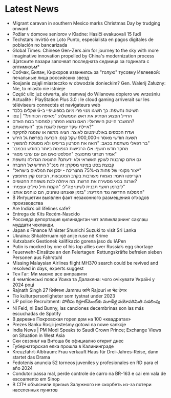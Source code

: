 # Latest News
-  Migrant caravan in southern Mexico marks Christmas Day by trudging onward
-  Požiar v domove seniorov v Kladne: Hasiči evakuovali 15 ľudí
-  Techstars invirtió en Loto Punto, especialista en pagos digitales de población no bancarizada
-  Global Times: Chinese Gen-Zers aim for journey to the sky with more imaginative innovation propelled by China's modernization process
-  Щатските пазари започват последната седмица за годината с оптимизъм*
-  Собчак, Билан, Киркоров извинилсь за "голую" тусовку Ивлеевой: печальные лица российских звезд
-  Rosjanie zajęli miasteczko w obwodzie donieckim? Gen. Walerij Załużny: Nie, to miasto nie istnieje
-  Część ulic już otwarta, ale tramwaj do Wilanowa dopiero we wrześniu
-  Actualité : PlayStation Plus 3.0 : le cloud gaming arriverait sur les téléviseurs connectés et navigateurs web
-  השיטה נחשפת: כך תשיגו מנוי פריומיום בספוטיפיי ב-6 שקלים בלבד
-  החייל הפצוע הפתיע את ראש הממשלה: "מאיפה הכוחות?" | צפו
-  המשבר הייטק הישראלי: האם נמצא הפתרון למחסור בכוח האדם?
-  איילת שקד יוצאת להגנת גנץ: "השתגעתם?"
-  ועדת הכספים באולטימטום לאוצר: הציגו מתווה או שנפנה לחקיקה
-  תשעה חודשי מאסר ו-900,000 שקל קנס: הכרעה בפרשת גל הירש
-  בר רפאלי משתפת בכאב: "רואה את הסרטון בריפיט ולא מסוגלת להמשיך"
-  מחקר חדש חושף: אלו הרכישות הנפוצות ביותר בחודש נובמבר
-  אמיר חצרוני מתפוצץ: "הפלסטינאים הם עם ערבי מפגר"
-  גם אתם קורבנות לעוקץ האשראי ולא ידעתם? ההונאה הגדולה נחשפת
-  קבוצת בסט במינוי מסקרן: זה מנכ"ל החדש של החברה
-  "ייצור מקומי של פחות מ-75% מהצריכה - יסכן את המלאים בישראל"
-  הקריפטו היומי: מגמות מעורבות בקרב המטבעות, הביננס קוין מתפוצץ
-  אורנה בנאי מסעירה את הרשת: מה איחלה לבת משפחת החטופים?
-  ליברמן חושף תכנית לשינוי צה"ל: "הקמת חיל טילים עוצמתי"
-  המפלגה החדשה נגד המדינה: "בזמן שאנחנו טוחנים, הם טוחנים אותנו"
-  В Ингушетии выявлен факт незаконного размещения отходов производства
-  Are India’s oil lifelines safe?
-  Entrega de Kits Recém-Nascido
-  Россияда депортация қилинадиган чет элликларнинг сақлаш муддати чекланди.
-  Japan s Finance Minister Shunichi Suzuki to visit Sri Lanka
-  Ukraina: Shkatërruam një anije ruse në Krime
-  Kutxabank Gestionek kalifikazio gorena jaso du IAPen
-  Putin is mocked by one of his top allies over Russia’s egg shortage
-  Feuerwehr-Einsätze an den Feiertagen: Rettungskräfte befreien sieben Personen aus Fahrstuhl
-  Missing Malaysian Airlines flight MH370 search could be revived and resolved in days, experts suggest
-  Тен Гаг: Ми маємо все виправити
-  4 чемпіонські пояси Усика та Далакяна: чого очікувати Україні у 2024 році
-  Rajnath Singh 27 डिसेंबरला Jammu आणि Rajouri ला भेट देणार
-  Tio kulturpersonligheter som tystnat under 2023
-  UP police Recruitment: పోలీసు రిక్రూట్‌మెంట్‌కు మూడేళ్ల వయోపరిమితి సడలింపు
-  Ni Feid, ni Bad Bunny, las canciones decembrinas son las más escuchadas de Spotify
-  В деревне Покровская горел дом на 100 «квадратах»
-  Prezes Banku Rosji: jesteśmy gotowi na nowe sankcje
-  India News | PM Modi Speaks to Saudi Crown Prince; Exchange Views on Situation in West Asia
-  Ски сезонът на Витоша бе официално открит днес
-  Губернаторская елка прошла в Калининграде
-  Kreuzfahrt-Albtraum: Frau verkauft Haus für Drei-Jahres-Reise, dann startet das Drama
-  Fedotenis anuncia 52 torneos juveniles y profesionales en RD para el año 2024
-  Condutor passa mal, perde controle de carro na BR-163 e cai em vala de escoamento em Sinop
-  В СПЧ объяснили призыв Залужного не скорбеть из-за потери населенных пунктов
